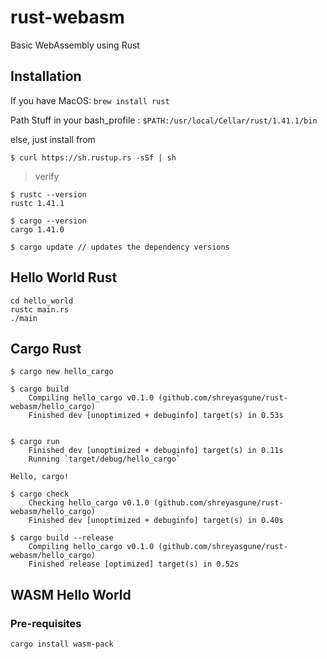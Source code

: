 # rust-webasm
Basic WebAssembly using Rust

## Installation 

If you have MacOS: `brew install rust `

Path Stuff in your bash_profile : `$PATH:/usr/local/Cellar/rust/1.41.1/bin`

else, just install from 

`$ curl https://sh.rustup.rs -sSf | sh`

>verify
```
$ rustc --version
rustc 1.41.1

$ cargo --version
cargo 1.41.0

$ cargo update // updates the dependency versions
```


## Hello World Rust
```
cd hello_world
rustc main.rs
./main
```

## Cargo Rust
```
$ cargo new hello_cargo

$ cargo build
    Compiling hello_cargo v0.1.0 (github.com/shreyasgune/rust-webasm/hello_cargo)
    Finished dev [unoptimized + debuginfo] target(s) in 0.53s


$ cargo run
    Finished dev [unoptimized + debuginfo] target(s) in 0.11s
    Running `target/debug/hello_cargo`

Hello, cargo!

$ cargo check
    Checking hello_cargo v0.1.0 (github.com/shreyasgune/rust-webasm/hello_cargo)
    Finished dev [unoptimized + debuginfo] target(s) in 0.40s

$ cargo build --release
    Compiling hello_cargo v0.1.0 (github.com/shreyasgune/rust-webasm/hello_cargo)
    Finished release [optimized] target(s) in 0.52s
```

## WASM Hello World

### Pre-requisites 
```
cargo install wasm-pack

```
